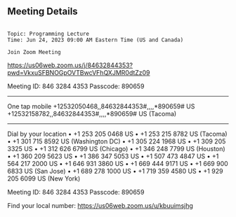 ## Meeting Details
```

Topic: Programming Lecture
Time: Jun 24, 2023 09:00 AM Eastern Time (US and Canada)

Join Zoom Meeting
```
https://us06web.zoom.us/j/84632844353?pwd=VkxuSFBNOGpOVTBwcVFhQXJMR0dtZz09

Meeting ID: 846 3284 4353
Passcode: 890659

---

One tap mobile
+12532050468,,84632844353#,,,,*890659# US
+12532158782,,84632844353#,,,,*890659# US (Tacoma)

---

Dial by your location
• +1 253 205 0468 US
• +1 253 215 8782 US (Tacoma)
• +1 301 715 8592 US (Washington DC)
• +1 305 224 1968 US
• +1 309 205 3325 US
• +1 312 626 6799 US (Chicago)
• +1 346 248 7799 US (Houston)
• +1 360 209 5623 US
• +1 386 347 5053 US
• +1 507 473 4847 US
• +1 564 217 2000 US
• +1 646 931 3860 US
• +1 669 444 9171 US
• +1 669 900 6833 US (San Jose)
• +1 689 278 1000 US
• +1 719 359 4580 US
• +1 929 205 6099 US (New York)

Meeting ID: 846 3284 4353
Passcode: 890659

Find your local number: https://us06web.zoom.us/u/kbuuimsjhg

```